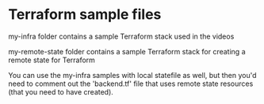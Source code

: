 # Terraform sample files

my-infra folder contains a sample Terraform stack used in the videos

my-remote-state folder contains a sample Terraform stack for creating a remote state for Terraform

You can use the my-infra samples with local statefile as well, but then you'd need to comment out the 'backend.tf' file that uses remote state resources (that you need to have created).
